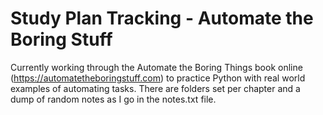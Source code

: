 # Study Plan Tracking - Automate the Boring Stuff

Currently working through the Automate the Boring Things book online (https://automatetheboringstuff.com) to practice Python with real world examples of automating tasks. There are folders set per chapter and a dump of random notes as I go in the notes.txt file.
